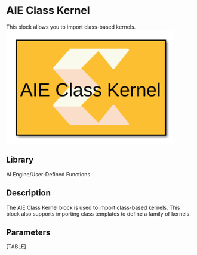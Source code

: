 # AIE Class Kernel

This block allows you to import class-based kernels.  
![](./Images/bmw1603101840643.png)  

## Library

AI Engine/User-Defined Functions

## Description

The AIE Class Kernel block is used to import class-based kernels. This
block also supports importing class templates to define a family of
kernels.

## Parameters

[TABLE]
